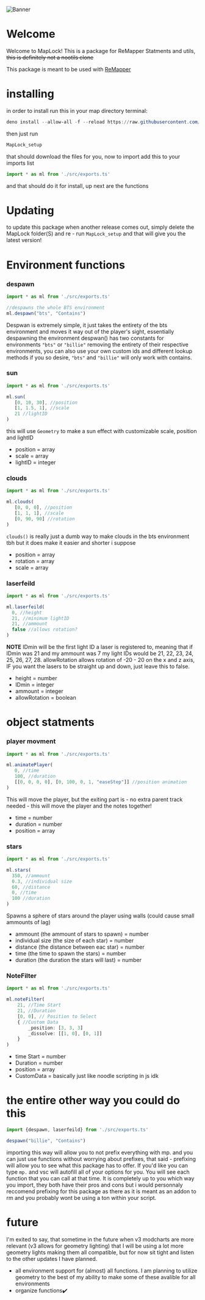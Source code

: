![Banner](https://user-images.githubusercontent.com/111317032/196313133-d8735a06-4cb2-4805-83e2-ab896541a7fd.jpg)


# Welcome
Welcome to MapLock!  This is a package for ReMapper Statments and utils, ~~this is definitely not a nootils clone~~

This package is meant to be used with [ReMapper](https://github.com/Swifter1243/ReMapper)

# installing
 in order to install run this in your map directory terminal:
```powershell
deno install --allow-all -f --reload https://raw.githubusercontent.com/Splashcard04/MapLock/main/setup/MapLock_setup.ts
```
then just run 
```powershell
MapLock_setup
```
that should download the files for you, now to import add this to your imports list
```ts
import * as ml from './src/exports.ts'
```
and that should do it for install, up next are the functions

# Updating

to update this package when another release comes out, simply delete the MapLock folder(S) and re - run `MapLock_setup` and that will give you the latest version!

# Environment functions
### despawn
```ts
import * as ml from './src/exports.ts'

//despawns the whole BTS environment
ml.despawn("bts", "Contains")
```
Despwan is extremely simple, it just takes the entirety of the bts environment and moves it way out of the player's sight, essentially despawning the environment
despwan() has two constants for environments `"bts"` or `"billie"` removing the entirety of their respective environments, you can also use your own custom ids and different lookup methods if you so desire, `"bts"` and `"billie"` will only work with contains.

### sun

```ts
import * as ml from './src/exports.ts'

ml.sun(
   [0, 10, 30], //position
   [1, 1.5, 1], //scale
   21 //lightID
)
```
this will use `Geometry` to make a sun effect with customizable scale, position and lightID
* position = array
* scale = array
* lightID = integer

### clouds
```ts
import * as ml from './src/exports.ts'

ml.clouds(
   [0, 0, 0], //position
   [1, 1, 1], //scale
   [0, 90, 90] //rotation
)
```
`clouds()` is really just a dumb way to make clouds in the bts environment tbh but it does make it easier and shorter i suppose
* position = array
* rotation = array
* scale = array

### laserfeild
```ts
import * as ml from './src/exports.ts'

ml.laserfeild(
  0, //height
  21, //minimum lightID
  21, //ammount
  false //allows rotation?
)
```

__NOTE__ IDmin will be the first light ID a laser is registered to, meaning that if IDmin was 21 and my ammount was 7 my light IDs would be 21, 22, 23, 24, 25, 26, 27, 28.
allowRotation allows rotation of -20 - 20 on the x and z axis, IF you want the lasers to be straight up and down, just leave this to false.

* height = number
* IDmin = integer
* ammount = integer
* allowRotation = boolean

# object statments

### player movment
```ts
import * as ml from './src/exports.ts'

ml.animatePlayer(
   0, //time
   100, //duration
   [[0, 0, 0, 0], [0, 100, 0, 1, "easeStep"]] //position animation
)
```
This will move the player, but the exiting part is - no extra parent track needed - this will move the player and the notes together!
* time = number
* duration = number
* position = array

### stars

```ts
import * as ml from './src/exports.ts'

ml.stars(
  350, //ammount
  0.3, //individual size
  60, //distance
  0, //time
  100 //duration
)
```

Spawns a sphere of stars around the player using walls (could cause small ammounts of lag)

* ammount (the ammount of stars to spawn) = number
* individual size (the size of each star) = number
* distance (the distance between eac star) = number
* time (the time to spawn the stars) = number
* duration (the duration the stars will last) = number

### NoteFilter
```ts
import * as ml from './src/exports.ts'

ml.noteFilter(
    21, //Time Start
    21, //Duration
    [0, 0], // Position to Select
    { //Custom Data
        _position: [3, 3, 3]
        _dissolve: [[1, 0], [0, 1]]
    }
)
```

* time Start = number
* Duration = number
* position  = array
* CustomData = basically just like noodle scripting in js idk

# the entire other way you could do this

```ts
import {despawn, laserfeild} from './src/exports.ts'

despawn("billie", "Contains")
```

importing this way will allow you to not prefix everything with mp. and you can just use functions without worrying about prefixes, that said - prefixing will allow you to see what this package has to offer.  If you'd like you can type `mp.` and vsc will autofill all of your options for you.  You will see each function that you can call at that time.  It is completely up to you which way you import, they both have their pros and cons but i would personnaly reccomend prefixing for this package as there as it is meant as an addon to rm and you probably wont be using a ton within your script.

# future

I'm exited to say, that sometime in the future when v3 modcharts are more relevant (v3 allows for geometry lighting)  that I will be using a lot more geometry lights making them all compatible, but for now sit tight and listen to the other updates I have planned.

* all environment support for (almost) all functions.  I am planning to utilize geometry to the best of my ability to make some of these avalible for all environments
* organize functions✔️

